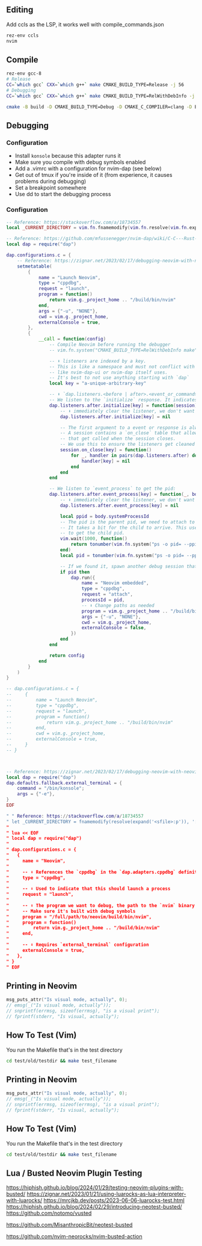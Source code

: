 ## Editing
Add ccls as the LSP, it works well with compile_commands.json

```sh
rez-env ccls
nvim
```


## Compile
```sh
rez-env gcc-8
# Release
CC=`which gcc` CXX=`which g++` make CMAKE_BUILD_TYPE=Release -j 56
# Debugging
CC=`which gcc` CXX=`which g++` make CMAKE_BUILD_TYPE=RelWithDebInfo -j 56

cmake -B build -D CMAKE_BUILD_TYPE=Debug -D CMAKE_C_COMPILER=clang -D ENABLE_ASAN_UBSAN=1 && cmake --build build -- -j 56
```


## Debugging
### Configuration
- Install `konsole` because this adapter runs it
- Make sure you compile with debug symbols enabled
- Add a .vimrc with a configuration for nvim-dap (see below)
- Get out of tmux if you're inside of it (from experience, it causes problems during debugging)
- Set a breakpoint somewhere
- Use <leader>dd to start the debugging process

### Configuration
```lua
-- Reference: https://stackoverflow.com/a/18734557
local _CURRENT_DIRECTORY = vim.fn.fnamemodify(vim.fn.resolve(vim.fn.expand("<sfile>:p")), ":h")

-- Reference: https://github.com/mfussenegger/nvim-dap/wiki/C-C---Rust-(gdb-via--vscode-cpptools)#configuration
local dap = require("dap")

dap.configurations.c = {
    -- Reference: https://zignar.net/2023/02/17/debugging-neovim-with-neovim-and-nvim-dap/
    setmetatable(
        {
            name = "Launch Neovim",
            type = "cppdbg",
            request = "launch",
            program = function()
                return vim.g._project_home .. "/build/bin/nvim"
            end,
            args = {"-u", "NONE"},
            cwd = vim.g._project_home,
            externalConsole = true,
        },
        {
            __call = function(config)
                -- Compile Neovim before running the debugger
                -- vim.fn.system("CMAKE_BUILD_TYPE=RelWithDebInfo make")

                -- ⬇️ listeners are indexed by a key.
                -- This is like a namespace and must not conflict with what plugins
                -- like nvim-dap-ui or nvim-dap itself uses.
                -- It's best to not use anything starting with `dap`
                local key = "a-unique-arbitrary-key"

                -- ⬇️ `dap.listeners.<before | after>.<event_or_command>.<plugin_key>`
                -- We listen to the `initialize` response. It indicates a new session got initialized
                dap.listeners.after.initialize[key] = function(session)
                    -- ⬇️ immediately clear the listener, we don't want to run this logic for additional sessions
                    dap.listeners.after.initialize[key] = nil

                    -- The first argument to a event or response is always the session
                    -- A session contains a `on_close` table that allows us to register functions
                    -- that get called when the session closes.
                    -- We use this to ensure the listeners get cleaned up
                    session.on_close[key] = function()
                        for _, handler in pairs(dap.listeners.after) do
                            handler[key] = nil
                        end
                    end
                end

                -- We listen to `event_process` to get the pid:
                dap.listeners.after.event_process[key] = function(_, body)
                    -- ⬇️ immediately clear the listener, we don't want to run this logic for additional sessions
                    dap.listeners.after.event_process[key] = nil

                    local ppid = body.systemProcessId
                    -- The pid is the parent pid, we need to attach to the child. This uses the `ps` tool to get it
                    -- It takes a bit for the child to arrive. This uses the `vim.wait` function to wait up to a second
                    -- to get the child pid.
                    vim.wait(1000, function()
                        return tonumber(vim.fn.system("ps -o pid= --ppid " .. tostring(ppid))) ~= nil
                    end)
                    local pid = tonumber(vim.fn.system("ps -o pid= --ppid " .. tostring(ppid)))

                    -- If we found it, spawn another debug session that attaches to the pid.
                    if pid then
                        dap.run({
                            name = "Neovim embedded",
                            type = "cppdbg",
                            request = "attach",
                            processId = pid,
                            -- ⬇️ Change paths as needed
                            program = vim.g._project_home .. "/build/bin/nvim",
                            args = {"-u", "NONE"},
                            cwd = vim.g._project_home,
                            externalConsole = false,
                        })
                    end
                end

                return config
            end
        }
    )
}

-- dap.configurations.c = {
--     {
--         name = "Launch Neovim",
--         type = "cppdbg",
--         request = "launch",
--         program = function()
--             return vim.g._project_home .. "/build/bin/nvim"
--         end,
--         cwd = vim.g._project_home,
--         externalConsole = true,
--     }
-- }



-- Reference: https://zignar.net/2023/02/17/debugging-neovim-with-neovim-and-nvim-dap/
local dap = require("dap")
dap.defaults.fallback.external_terminal = {
    command = "/bin/konsole";
    args = {"-e"},
}
EOF

" " Reference: https://stackoverflow.com/a/18734557
" let _CURRENT_DIRECTORY = fnamemodify(resolve(expand('<sfile>:p')), ':h')
"
" lua << EOF
" local dap = require("dap")
"
" dap.configurations.c = {
"   {
"     name = "Neovim",
"
"     -- ⬇️ References the `cppdbg` in the `dap.adapters.cppdbg` definition
"     type = "cppdbg",
"
"     -- ⬇️ Used to indicate that this should launch a process
"     request = "launch",
"
"     -- ⬇️ The program we want to debug, the path to the `nvim` binary in this case
"     -- Make sure it's built with debug symbols
"     program = "/full/path/to/neovim/build/bin/nvim",
"     program = function()
"         return vim.g._project_home .. "/build/bin/nvim"
"     end,
"
"     -- ⬇️ Requires `external_terminal` configuration
"     externalConsole = true,
"   },
" }
" EOF
```


## Printing in Neovim
```c
msg_puts_attr("Is visual mode, actually", 0);
// emsg(_("Is visual mode, actually"));
// snprintf(errmsg, sizeof(errmsg), "is a visual print");
// fprintf(stderr, "Is visual, actually");
```

## How To Test (Vim)
You run the Makefile that's in the test directory
```sh
cd test/old/testdir && make test_filename
```



## Printing in Neovim
```c
msg_puts_attr("Is visual mode, actually", 0);
// emsg(_("Is visual mode, actually"));
// snprintf(errmsg, sizeof(errmsg), "is a visual print");
// fprintf(stderr, "Is visual, actually");
```

## How To Test (Vim)
You run the Makefile that's in the test directory
```sh
cd test/old/testdir && make test_filename
```


## Lua / Busted Neovim Plugin Testing
https://hiphish.github.io/blog/2024/01/29/testing-neovim-plugins-with-busted/
https://zignar.net/2023/01/21/using-luarocks-as-lua-interpreter-with-luarocks/
https://mrcjkb.dev/posts/2023-06-06-luarocks-test.html
https://hiphish.github.io/blog/2024/02/29/introducing-neotest-busted/
https://github.com/notomo/vusted

https://github.com/MisanthropicBit/neotest-busted

https://github.com/nvim-neorocks/nvim-busted-action
